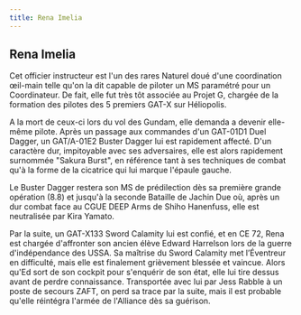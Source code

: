 ```yaml
---
title: Rena Imelia
---
```


Rena Imelia
-----------




Cet officier instructeur est l'un des rares Naturel doué d'une coordination œil-main telle qu'on la dit capable de piloter un MS paramétré pour un Coordinateur. De fait, elle fut très tôt associée au Projet G, chargée de la formation des pilotes des 5 premiers GAT-X sur Héliopolis.


A la mort de ceux-ci lors du vol des Gundam, elle demanda a devenir elle-même pilote. Après un passage aux commandes d'un GAT-01D1 Duel Dagger, un GAT/A-01E2 Buster Dagger lui est rapidement affecté. D'un caractère dur, impitoyable avec ses adversaires, elle est alors rapidement surnommée "Sakura Burst", en référence tant à ses techniques de combat qu'à la forme de la cicatrice qui lui marque l'épaule gauche. 


Le Buster Dagger restera son MS de prédilection dès sa première grande opération (8.8) et jusqu'à la seconde Bataille de Jachin Due où, après un dur combat face au CGUE DEEP Arms de Shiho Hanenfuss, elle est neutralisée par Kira Yamato. 


Par la suite, un GAT-X133 Sword Calamity lui est confié, et en CE 72, Rena est chargée d'affronter son ancien élève Edward Harrelson lors de la guerre d'indépendance des USSA. Sa maîtrise du Sword Calamity met l’Éventreur en difficulté, mais elle est finalement grièvement blessée et vaincue. Alors qu'Ed sort de son cockpit pour s'enquérir de son état, elle lui tire dessus avant de perdre connaissance. Transportée avec lui par Jess Rabble à un poste de secours ZAFT, on perd sa trace par la suite, mais il est probable qu'elle réintégra l'armée de l'Alliance dès sa guérison.


